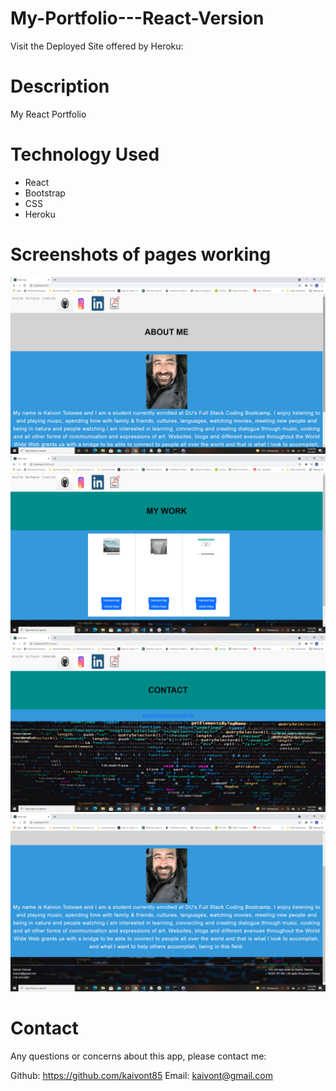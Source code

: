 # My-Portfolio---React-Version

Visit the Deployed Site offered by Heroku: 


# Description

My React Portfolio


# Technology Used

- React
- Bootstrap
- CSS
- Heroku

# Screenshots of pages working

<img src="kaivons-react-portfolio/src/images/landingpage.png" alt="screenshot" style="max-width:100%;">
<img src="kaivons-react-portfolio/src/images/myprojects.png" alt="screenshot" style="max-width:100%;">
<img src="kaivons-react-portfolio/src/images/contact.png" alt="screenshot" style="max-width:100%;">
<img src="kaivons-react-portfolio/src/images/footer.png" alt="screenshot" style="max-width:100%;">







# Contact 

Any questions or concerns about this app, please contact me:

Github: https://github.com/kaivont85
Email: kaivont@gmail.com
